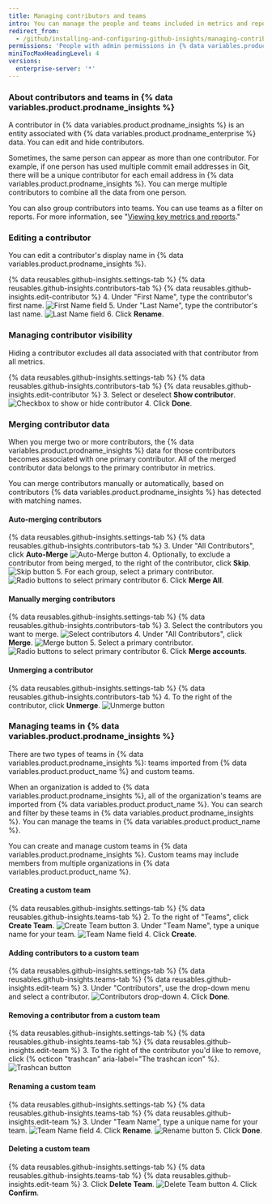 ```yaml
---
title: Managing contributors and teams
intro: You can manage the people and teams included in metrics and reports.
redirect_from:
  - /github/installing-and-configuring-github-insights/managing-contributors-and-teams
permissions: 'People with admin permissions in {% data variables.product.prodname_insights %} can manage contributors and teams.'
miniTocMaxHeadingLevel: 4
versions:
  enterprise-server: '*'
---
```


### About contributors and teams in {% data variables.product.prodname_insights %}

A contributor in {% data variables.product.prodname_insights %} is an entity associated with {% data variables.product.prodname_enterprise %} data. You can edit and hide contributors.

Sometimes, the same person can appear as more than one contributor. For example, if one person has used multiple commit email addresses in Git, there will be a unique contributor for each email address in {% data variables.product.prodname_insights %}. You can merge multiple contributors to combine all the data from one person.

You can also group contributors into teams. You can use teams as a filter on reports. For more information, see "[Viewing key metrics and reports](/insights/exploring-your-usage-of-github-enterprise/viewing-key-metrics-and-reports)."

### Editing a contributor

You can edit a contributor's display name in {% data variables.product.prodname_insights %}.

{% data reusables.github-insights.settings-tab %}
{% data reusables.github-insights.contributors-tab %}
{% data reusables.github-insights.edit-contributor %}
4. Under "First Name", type the contributor's first name.
  ![First Name field](/assets/images/help/insights/first-name.png)
5. Under "Last Name", type the contributor's last name.
  ![Last Name field](/assets/images/help/insights/last-name.png)
6. Click **Rename**.

### Managing contributor visibility

Hiding a contributor excludes all data associated with that contributor from all metrics.

{% data reusables.github-insights.settings-tab %}
{% data reusables.github-insights.contributors-tab %}
{% data reusables.github-insights.edit-contributor %}
3. Select or deselect **Show contributor**.
  ![Checkbox to show or hide contributor](/assets/images/help/insights/show-contributor.png)
4. Click **Done**.

### Merging contributor data

When you merge two or more contributors, the {% data variables.product.prodname_insights %} data for those contributors becomes associated with one primary contributor. All of the merged contributor data belongs to the primary contributor in metrics.

You can merge contributors manually or automatically, based on contributors {% data variables.product.prodname_insights %} has detected with matching names.

#### Auto-merging contributors

{% data reusables.github-insights.settings-tab %}
{% data reusables.github-insights.contributors-tab %}
3. Under "All Contributors", click **Auto-Merge**
  ![Auto-Merge button](/assets/images/help/insights/auto-merge.png)
4. Optionally, to exclude a contributor from being merged, to the right of the contributor, click **Skip**.
  ![Skip button](/assets/images/help/insights/skip-contributor.png)
5. For each group, select a primary contributor.
  ![Radio buttons to select primary contributor](/assets/images/help/insights/select-primary.png)
6. Click **Merge All**.

#### Manually merging contributors

{% data reusables.github-insights.settings-tab %}
{% data reusables.github-insights.contributors-tab %}
3. Select the contributors you want to merge.
  ![Select contributors](/assets/images/help/insights/select-contributors.png)
4. Under "All Contributors", click **Merge**.
  ![Merge button](/assets/images/help/insights/merge-button.png)
5. Select a primary contributor.
  ![Radio buttons to select primary contributor](/assets/images/help/insights/select-primary.png)
6. Click **Merge accounts**.

#### Unmerging a contributor

{% data reusables.github-insights.settings-tab %}
{% data reusables.github-insights.contributors-tab %}
4. To the right of the contributor, click **Unmerge**.
  ![Unmerge button](/assets/images/help/insights/unmerge-contributor.png)

### Managing teams in {% data variables.product.prodname_insights %}

There are two types of teams in {% data variables.product.prodname_insights %}: teams imported from {% data variables.product.product_name %} and custom teams. 

When an organization is added to {% data variables.product.prodname_insights %}, all of the organization's teams are imported from {% data variables.product.product_name %}. You can search and filter by these teams in {% data variables.product.prodname_insights %}. You can manage the teams in {% data variables.product.product_name %}.

You can create and manage custom teams in {% data variables.product.prodname_insights %}. Custom teams may include members from multiple organizations in {% data variables.product.product_name %}.

#### Creating a custom team

{% data reusables.github-insights.settings-tab %}
{% data reusables.github-insights.teams-tab %}
2. To the right of "Teams", click **Create Team**.
  ![Create Team button](/assets/images/help/insights/create-team.png)
3. Under "Team Name", type a unique name for your team.
  ![Team Name field](/assets/images/help/insights/team-name.png)
4. Click **Create**.

#### Adding contributors to a custom team

{% data reusables.github-insights.settings-tab %}
{% data reusables.github-insights.teams-tab %}
{% data reusables.github-insights.edit-team %}
3. Under "Contributors", use the drop-down menu and select a contributor.
  ![Contributors drop-down](/assets/images/help/insights/contributors-drop-down.png)
4. Click **Done**.

#### Removing a contributor from a custom team

{% data reusables.github-insights.settings-tab %}
{% data reusables.github-insights.teams-tab %}
{% data reusables.github-insights.edit-team %}
3. To the right of the contributor you'd like to remove, click {% octicon "trashcan" aria-label="The trashcan icon" %}.
  ![Trashcan button](/assets/images/help/insights/contributor-trashcan.png)

#### Renaming a custom team

{% data reusables.github-insights.settings-tab %}
{% data reusables.github-insights.teams-tab %}
{% data reusables.github-insights.edit-team %}
3. Under "Team Name", type a unique name for your team.
  ![Team Name field](/assets/images/help/insights/rename-team.png)
4. Click **Rename**.
  ![Rename button](/assets/images/help/insights/rename-button-team.png)
5. Click **Done**.

#### Deleting a custom team

{% data reusables.github-insights.settings-tab %}
{% data reusables.github-insights.teams-tab %}
{% data reusables.github-insights.edit-team %}
3. Click **Delete Team**.
  ![Delete Team button](/assets/images/help/insights/delete-team.png)
4. Click **Confirm**.
